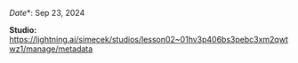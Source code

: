 *Date**: Sep 23, 2024

**Studio:** https://lightning.ai/simecek/studios/lesson02~01hv3p406bs3pebc3xm2qwtwz1/manage/metadata
